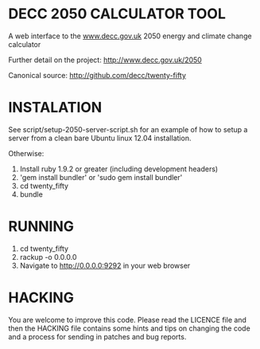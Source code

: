 # DECC 2050 CALCULATOR TOOL

A web interface to the www.decc.gov.uk 2050 energy and climate change calculator

Further detail on the project:
http://www.decc.gov.uk/2050

Canonical source:
http://github.com/decc/twenty-fifty

# INSTALATION

See script/setup-2050-server-script.sh for an example of how to setup a server from a clean bare Ubuntu linux 12.04 installation.

Otherwise:
1. Install ruby 1.9.2 or greater (including development headers)
2. 'gem install bundler' or 'sudo gem install bundler'
3. cd twenty_fifty
4. bundle

# RUNNING

1. cd twenty_fifty
2. rackup -o 0.0.0.0
3. Navigate to http://0.0.0.0:9292 in your web browser

# HACKING

You are welcome to improve this code. Please read the LICENCE file and then the HACKING file contains some hints and tips on changing the code and a process for sending in patches and bug reports.
